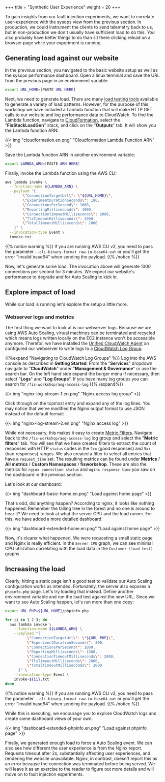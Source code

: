 +++
title = "Synthetic User Experience"
weight = 20
+++

To gain insights from our fault injection experiments, we want to correlate user-experience with the sysops view from the previous section. In production, we could instrument the clients to send telemetry back to us, but in non-production we don't usually have sufficient load to do this.  _You_ also probably have better things to do than sit there clicking reload on a browser page while your experiment is running.

## Generating load against our website

In the previous section, you navigated to the basic website setup as well as the sysops performance dashboard. Open a linux terminal and save the URL from the previous page in an environment variable:

```bash
export URL_HOME=[PASTE URL HERE]
```

Next, we need to generate load. There are many [load testing tools](https://en.wikipedia.org/wiki/Category:Load_testing_tools) available to generate a variety of load patterns. However, for the purpose of this workshop we have included a Lambda function that will make HTTP GET calls to our website and log performance data to CloudWatch. To find the Lambda function,  navigate to [CloudFormation](https://console.aws.amazon.com/cloudformation/home), select the "**FisStackLoadGen**" stack, and click on the "**Outputs**" tab. It will show you the Lambda function ARN:

{{< img "cloudformation.en.png" "Cloudformation Lambda Function ARN" >}}

Save the Lambda function ARN in another environment variable:

```bash
export LAMBDA_ARN=[PASTE ARN HERE]
```

Finally, invoke the Lambda function using the AWS CLI: 

```bash
aws lambda invoke \
  --function-name ${LAMBDA_ARN} \
  --payload "{
        \"ConnectionTargetUrl\": \"${URL_HOME}\", 
        \"ExperimentDurationSeconds\": 180,
        \"ConnectionsPerSecond\": 1000,
        \"ReportingMilliseconds\": 1000,
        \"ConnectionTimeoutMilliseconds\": 2000,
        \"TlsTimeoutMilliseconds\": 2000,
        \"TotalTimeoutMilliseconds\": 2000
    }" \
  --invocation-type Event \
  invoke.txt 
```

{{% notice warning %}}
If you are running AWS CLI v2, you need to pass the parameter `--cli-binary-format raw-in-base64-out` or you'll get the error "Invalid base64" when sending the payload.
{{% /notice %}}


Now, let's generate some load. The invocation above will generate 1000 connections per second for 3 minutes. We expect our website's performance to degrade and for Auto Scaling to kick in. 

## Explore impact of load

While our load is running let's explore the setup a little more. 

### Webserver logs and metrics

The first thing we want to look at is our webserver logs. Because we are using AWS Auto Scaling, virtual machines can be terminated and recycled which means logs written locally on the EC2 instance won't be accessible anymore. Therefor, we have installed the [Unified CloudWatch Agent](https://docs.aws.amazon.com/AmazonCloudWatch/latest/logs/UseCloudWatchUnifiedAgent.html) on configured our webserver to write logs to a [CloudWatch Log Group](https://console.aws.amazon.com/cloudwatch/home?#logsV2:log-groups/log-group/$252Ffis-workshop$252Fasg-access-log). 

{{%expand "Navigating to CloudWatch Log Groups" %}}
Log into the AWS console as described in **Getting Started**. From the "**Services**" dropdown navigate to "**CloudWatch**" under "**Management & Governance**" or use the search bar. On the left hand side expand the burger menu if necessary, then select "**Logs**" and "**Log Groups**". If you have many log groups you can search for `/fis-workshop/asg-access-log`
{{% /expand%}}

{{< img "nginx-log-stream-1.en.png" "Nginx access log group" >}}

Click through on the topmost entry and expand any of the log lines. You may notice that we've modified the Nginx output format to use JSON instead of the default format:

{{< img "nginx-log-stream-2.en.png" "Nginx access log" >}}

While not necessary, this makes it easy to create [Metric Filters](https://docs.aws.amazon.com/AmazonCloudWatch/latest/logs/MonitoringPolicyExamples.html). Navigate back to the `/fis-workshop/asg-access-log` log group and select the "**Metric filters**" tab. You will see that we have created filters to extract the count of responses with HTTP `status` codes in the `2xx` (good responses) and `5xx` (bad responses) ranges. We also created a filter to select all entries that have a `request_time` set. The resulting metrics can be found under  **Metrics** / **All metrics** / **Custom Namespaces** / **fisworkshop**. These are also the metrics for `nginx connection status` and `nginx response time` you saw on the dashboard in the previous section.

Let's look at our dashboard:

{{< img "dashboard-basic-home.en.png" "Load against home page" >}}

That's odd, did anything happen? According to nginx, it looks like nothing happened. Remember the falling tree in the forest and no one is around to hear it? We need to look at what the server CPU and the load runner. For this, we have added a more detailed dashboard:

{{< img "dashboard-extended-home.en.png" "Load against home page" >}}

Now, it's clearer what happened. We were requesting a small static page and Nginx is really efficient. In the `Server CPU` graph, we can see minimal CPU utilization correlating with the load data in the `Customer (load test)` graphs. 

## Increasing the load

Clearly, hitting a static page isn't a good test to validate our Auto Scaling configuration works as intended. Fortunately, the server also exposes a `phpinfo.php` page. Let's try loading that instead. Define another environment variable and run the load test against the new URL. Since we want to see Auto Scaling happen, let's run more than one copy:

```bash
export URL_PHP=${URL_HOME}/phpinfo.php

for ii in 1 2 3; do
  aws lambda invoke \
    --function-name ${LAMBDA_ARN} \
    --payload "{
          \"ConnectionTargetUrl\": \"${URL_PHP}\", 
          \"ExperimentDurationSeconds\": 300,
          \"ConnectionsPerSecond\": 1000,
          \"ReportingMilliseconds\": 1000,
          \"ConnectionTimeoutMilliseconds\": 2000,
          \"TlsTimeoutMilliseconds\": 2000,
          \"TotalTimeoutMilliseconds\": 2000
      }" \
    --invocation-type Event \
    invoke-${ii}.txt 
done
```
{{% notice warning %}}
If you are running AWS CLI v2, you need to pass the parameter `--cli-binary-format raw-in-base64-out` or you'll get the error "Invalid base64" when sending the payload.
{{% /notice %}}

While this is executing, we encourage you to explore CloudWatch logs and create some dashboard views of your own.

{{< img "dashboard-extended-phpinfo.en.png" "Load against phpinfo page" >}}

Finally, we generated enough load to force a Auto Scaling event. We can also see how different the user experience is from the Nginx report. Requests timeout after 2s, substantially affecting user experiences, and rendering the website unavailable. Nginx, in contrast, doesn't report this as an error because the connection was terminated before being served. We will leave it as an exercise to the reader to figure out more details and will move on to fault injection experiments.



